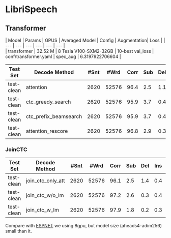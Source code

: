 # LibriSpeech


## Transformer

| Model | Params | GPUS | Averaged Model | Config | Augmentation| Loss |
| --- | --- | --- | --- | --- | --- |  
| transformer | 32.52 M | 8 Tesla V100-SXM2-32GB | 10-best val_loss | conf/transformer.yaml | spec_aug | 6.3197922706604 |


| Test Set | Decode Method | #Snt | #Wrd | Corr | Sub | Del | Ins | Err | S.Err |  
| --- | --- | --- | --- | --- | --- | --- | --- | --- | --- |
| test-clean | attention | 2620 | 52576 | 96.4 | 2.5 | 1.1 | 0.4 | 4.0 | 34.7 |  
| test-clean | ctc_greedy_search | 2620 | 52576 | 95.9 | 3.7 | 0.4 | 0.5 | 4.6 | 48.0 |  
| test-clean | ctc_prefix_beamsearch | 2620 | 52576 | 95.9 | 3.7 | 0.4 | 0.5 | 4.6 | 47.6 |  
| test-clean | attention_rescore | 2620 | 52576 | 96.8 | 2.9 | 0.3 | 0.4 | 3.7 | 38.0 |  

### JoinCTC

| Test Set | Decode Method | #Snt | #Wrd | Corr | Sub | Del | Ins | Err | S.Err |  
| --- | --- | --- | --- | --- | --- | --- | --- | --- | --- |
| test-clean | join_ctc_only_att | 2620 | 52576 | 96.1 | 2.5 | 1.4 | 0.4 | 4.4 | 34.7 |  
| test-clean | join_ctc_w/o_lm | 2620 | 52576 | 97.2 | 2.6 | 0.3 | 0.4 | 3.2 | 34.9 |  
| test-clean | join_ctc_w_lm | 2620 | 52576 | 97.9 | 1.8 | 0.2 | 0.3 | 2.4 | 27.8 |  

Compare with [ESPNET](https://github.com/espnet/espnet/blob/master/egs/librispeech/asr1/RESULTS.md#pytorch-large-transformer-with-specaug-4-gpus--transformer-lm-4-gpus) 
we using 8gpu, but model size (aheads4-adim256) small than it.
